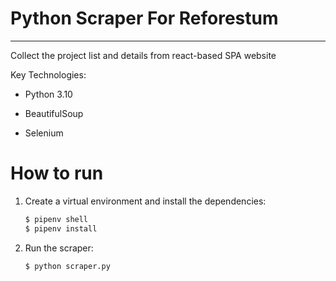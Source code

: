 # Python Scraper For Reforestum
***

Collect the project list and details from react-based SPA website

Key Technologies:

- Python 3.10

- BeautifulSoup

- Selenium

# How to run

1. Create a virtual environment and install the dependencies:

    ```sh
    $ pipenv shell
    $ pipenv install
    ```

1. Run the scraper:

    ```sh
    $ python scraper.py
    ```